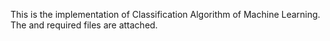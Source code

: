 This is the implementation of Classification Algorithm of Machine Learning. The and required files are attached.
